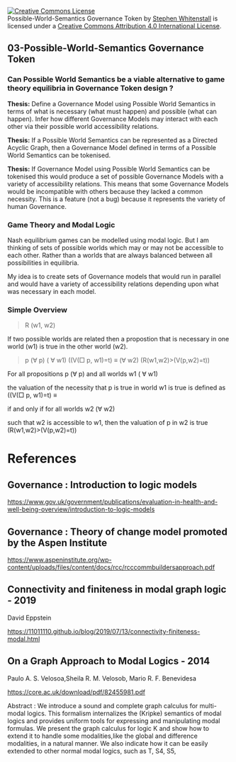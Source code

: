 
<a rel="license" href="http://creativecommons.org/licenses/by/4.0/"><img alt="Creative Commons License" style="border-width:0" src="https://i.creativecommons.org/l/by/4.0/88x31.png" /></a><br /><span xmlns:dct="http://purl.org/dc/terms/" href="http://purl.org/dc/dcmitype/Text" property="dct:title" rel="dct:type">Possible-World-Semantics Governance Token</span> by <a xmlns:cc="http://creativecommons.org/ns#" href="https://github.com/Quality-Assurance-DAO" property="cc:attributionName" rel="cc:attributionURL">Stephen Whitenstall</a> is licensed under a <a rel="license" href="http://creativecommons.org/licenses/by/4.0/">Creative Commons Attribution 4.0 International License</a>.

## 03-Possible-World-Semantics Governance Token

### Can Possible World Semantics be a viable alternative to game theory equilibria in Governance Token design ?

**Thesis:** Define a Governance Model using Possible World Semantics in terms of what is necessary (what must happen) and possible (what can happen). Infer how different Governance Models may interact with each other via their possible world accessibility relations.

**Thesis:** If a Possible World Semantics can be represented as a Directed Acyclic Graph, then a Governance Model defined in terms of a Possible World Semantics can be tokenised.

**Thesis:** If Governance Model using Possible World Semantics can be tokenised this would produce a set of possible Governance Models with a variety of accessibility relations. This means that some Governance Models would be incompatible with others because they lacked a common necessity. This is a feature (not a bug) because it represents the variety of human Governance.

### Game Theory and Modal Logic

Nash equilibrium games can be modelled using modal logic. But I am thinking of sets of possible worlds which may or may not be accessible to each other. Rather than a worlds that are always balanced between all possibilities in equilibria.

My idea is to create sets of Governance models that would run in parallel and would have a variety of accessibility relations depending upon what was necessary in each model.

### Simple Overview

> R (w1, w2)

If two possible worlds are related then a propostion that is necessary in one world (w1) is true in the other world (w2).

> p (&#8704; p) ( &#8704; w1) ((V(&#9633; p, w1)=t) &#8801; (&#8704; w2) (R(w1,w2)>(V(p,w2)=t))

For all propositions p (&#8704; p) and all worlds w1 ( &#8704; w1) 

the valuation of the necessity that p is true in world w1 is true is defined as ((V(&#9633; p, w1)=t) &#8801;

if and only if for all worlds w2 (&#8704; w2)

such that w2 is accessible to w1, then the valuation of p in w2 is true (R(w1,w2)>(V(p,w2)=t))

# References

## Governance : Introduction to logic models

https://www.gov.uk/government/publications/evaluation-in-health-and-well-being-overview/introduction-to-logic-models

## Governance : Theory of change model promoted by the Aspen Institute

https://www.aspeninstitute.org/wp-content/uploads/files/content/docs/rcc/rcccommbuildersapproach.pdf


## Connectivity and finiteness in modal graph logic - 2019
David Eppstein

https://11011110.github.io/blog/2019/07/13/connectivity-finiteness-modal.html


## On a Graph Approach to Modal Logics - 2014 
Paulo A. S. Velosoa,Sheila R. M. Velosob, Mario R. F. Benevidesa

https://core.ac.uk/download/pdf/82455981.pdf

Abstract  : We introduce a sound and complete graph calculus for multi-modal logics.  This formalism internalizes the (Kripke) semantics of modal logics and provides uniform tools for expressing and manipulating modal formulas. We present the graph calculus for logic K and show how to extend it to handle some modalities,like the global and difference modalities, in a natural manner. We also indicate how it can be easily extended to other normal modal logics, such as T, S4, S5, 
